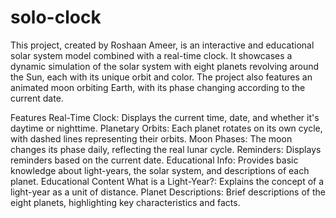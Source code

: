 # solo-clock
This project, created by Roshaan Ameer, is an interactive and educational solar system model combined with a real-time clock. It showcases a dynamic simulation of the solar system with eight planets revolving around the Sun, each with its unique orbit and color. The project also features an animated moon orbiting Earth, with its phase changing according to the current date.

Features
Real-Time Clock: Displays the current time, date, and whether it's daytime or nighttime.
Planetary Orbits: Each planet rotates on its own cycle, with dashed lines representing their orbits.
Moon Phases: The moon changes its phase daily, reflecting the real lunar cycle.
Reminders: Displays reminders based on the current date.
Educational Info: Provides basic knowledge about light-years, the solar system, and descriptions of each planet.
Educational Content
What is a Light-Year?: Explains the concept of a light-year as a unit of distance.
Planet Descriptions: Brief descriptions of the eight planets, highlighting key characteristics and facts.
